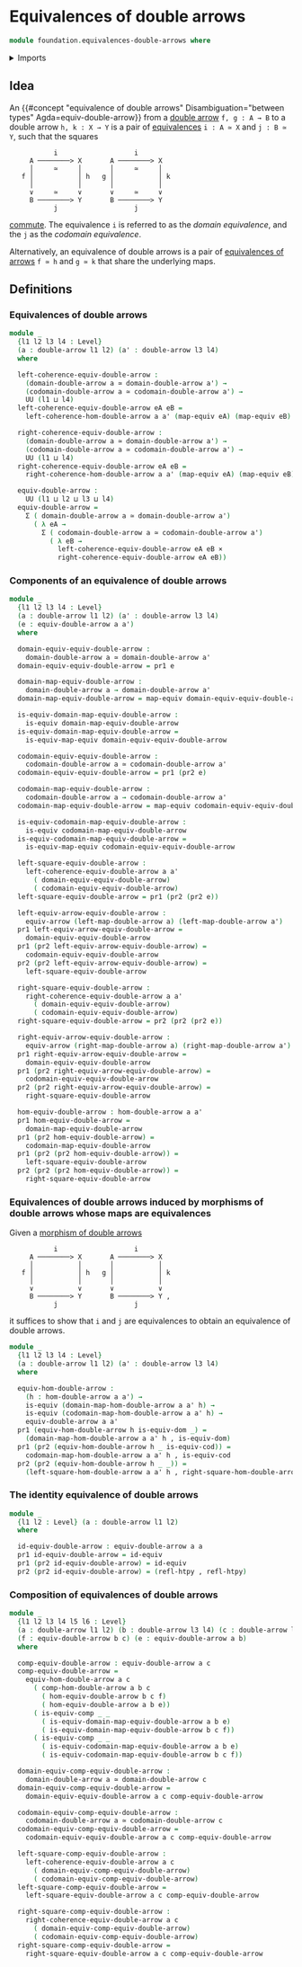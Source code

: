 # Equivalences of double arrows

```agda
module foundation.equivalences-double-arrows where
```

<details><summary>Imports</summary>

```agda
open import foundation.cartesian-product-types
open import foundation.commuting-squares-of-maps
open import foundation.dependent-pair-types
open import foundation.double-arrows
open import foundation.equivalences
open import foundation.equivalences-arrows
open import foundation.homotopies
open import foundation.morphisms-double-arrows
open import foundation.universe-levels
```

</details>

## Idea

An
{{#concept "equivalence of double arrows" Disambiguation="between types" Agda=equiv-double-arrow}}
from a [double arrow](foundation.double-arrows.md) `f, g : A → B` to a double
arrow `h, k : X → Y` is a pair of
[equivalences](foundation-core.equivalences.md) `i : A ≃ X` and `j : B ≃ Y`,
such that the squares

```text
           i                   i
     A ────────> X       A ────────> X
     │     ≃     │       │     ≃     │
   f │           │ h   g │           │ k
     │           │       │           │
     ∨     ≃     ∨       ∨     ≃     ∨
     B ────────> Y       B ────────> Y
           j                   j
```

[commute](foundation-core.commuting-squares-of-maps.md). The equivalence `i` is
referred to as the _domain equivalence_, and the `j` as the _codomain
equivalence_.

Alternatively, an equivalence of double arrows is a pair of
[equivalences of arrows](foundation.equivalences-arrows.md) `f ≃ h` and `g ≃ k`
that share the underlying maps.

## Definitions

### Equivalences of double arrows

```agda
module _
  {l1 l2 l3 l4 : Level}
  (a : double-arrow l1 l2) (a' : double-arrow l3 l4)
  where

  left-coherence-equiv-double-arrow :
    (domain-double-arrow a ≃ domain-double-arrow a') →
    (codomain-double-arrow a ≃ codomain-double-arrow a') →
    UU (l1 ⊔ l4)
  left-coherence-equiv-double-arrow eA eB =
    left-coherence-hom-double-arrow a a' (map-equiv eA) (map-equiv eB)

  right-coherence-equiv-double-arrow :
    (domain-double-arrow a ≃ domain-double-arrow a') →
    (codomain-double-arrow a ≃ codomain-double-arrow a') →
    UU (l1 ⊔ l4)
  right-coherence-equiv-double-arrow eA eB =
    right-coherence-hom-double-arrow a a' (map-equiv eA) (map-equiv eB)

  equiv-double-arrow :
    UU (l1 ⊔ l2 ⊔ l3 ⊔ l4)
  equiv-double-arrow =
    Σ ( domain-double-arrow a ≃ domain-double-arrow a')
      ( λ eA →
        Σ ( codomain-double-arrow a ≃ codomain-double-arrow a')
          ( λ eB →
            left-coherence-equiv-double-arrow eA eB ×
            right-coherence-equiv-double-arrow eA eB))
```

### Components of an equivalence of double arrows

```agda
module _
  {l1 l2 l3 l4 : Level}
  (a : double-arrow l1 l2) (a' : double-arrow l3 l4)
  (e : equiv-double-arrow a a')
  where

  domain-equiv-equiv-double-arrow :
    domain-double-arrow a ≃ domain-double-arrow a'
  domain-equiv-equiv-double-arrow = pr1 e

  domain-map-equiv-double-arrow :
    domain-double-arrow a → domain-double-arrow a'
  domain-map-equiv-double-arrow = map-equiv domain-equiv-equiv-double-arrow

  is-equiv-domain-map-equiv-double-arrow :
    is-equiv domain-map-equiv-double-arrow
  is-equiv-domain-map-equiv-double-arrow =
    is-equiv-map-equiv domain-equiv-equiv-double-arrow

  codomain-equiv-equiv-double-arrow :
    codomain-double-arrow a ≃ codomain-double-arrow a'
  codomain-equiv-equiv-double-arrow = pr1 (pr2 e)

  codomain-map-equiv-double-arrow :
    codomain-double-arrow a → codomain-double-arrow a'
  codomain-map-equiv-double-arrow = map-equiv codomain-equiv-equiv-double-arrow

  is-equiv-codomain-map-equiv-double-arrow :
    is-equiv codomain-map-equiv-double-arrow
  is-equiv-codomain-map-equiv-double-arrow =
    is-equiv-map-equiv codomain-equiv-equiv-double-arrow

  left-square-equiv-double-arrow :
    left-coherence-equiv-double-arrow a a'
      ( domain-equiv-equiv-double-arrow)
      ( codomain-equiv-equiv-double-arrow)
  left-square-equiv-double-arrow = pr1 (pr2 (pr2 e))

  left-equiv-arrow-equiv-double-arrow :
    equiv-arrow (left-map-double-arrow a) (left-map-double-arrow a')
  pr1 left-equiv-arrow-equiv-double-arrow =
    domain-equiv-equiv-double-arrow
  pr1 (pr2 left-equiv-arrow-equiv-double-arrow) =
    codomain-equiv-equiv-double-arrow
  pr2 (pr2 left-equiv-arrow-equiv-double-arrow) =
    left-square-equiv-double-arrow

  right-square-equiv-double-arrow :
    right-coherence-equiv-double-arrow a a'
      ( domain-equiv-equiv-double-arrow)
      ( codomain-equiv-equiv-double-arrow)
  right-square-equiv-double-arrow = pr2 (pr2 (pr2 e))

  right-equiv-arrow-equiv-double-arrow :
    equiv-arrow (right-map-double-arrow a) (right-map-double-arrow a')
  pr1 right-equiv-arrow-equiv-double-arrow =
    domain-equiv-equiv-double-arrow
  pr1 (pr2 right-equiv-arrow-equiv-double-arrow) =
    codomain-equiv-equiv-double-arrow
  pr2 (pr2 right-equiv-arrow-equiv-double-arrow) =
    right-square-equiv-double-arrow

  hom-equiv-double-arrow : hom-double-arrow a a'
  pr1 hom-equiv-double-arrow =
    domain-map-equiv-double-arrow
  pr1 (pr2 hom-equiv-double-arrow) =
    codomain-map-equiv-double-arrow
  pr1 (pr2 (pr2 hom-equiv-double-arrow)) =
    left-square-equiv-double-arrow
  pr2 (pr2 (pr2 hom-equiv-double-arrow)) =
    right-square-equiv-double-arrow
```

### Equivalences of double arrows induced by morphisms of double arrows whose maps are equivalences

Given a [morphism of double arrows](foundation.morphisms-double-arrows.md)

```text
           i                   i
     A ────────> X       A ────────> X
     │           │       │           │
   f │           │ h   g │           │ k
     │           │       │           │
     ∨           ∨       ∨           ∨
     B ────────> Y       B ────────> Y ,
           j                   j
```

it suffices to show that `i` and `j` are equivalences to obtain an equivalence
of double arrows.

```agda
module _
  {l1 l2 l3 l4 : Level}
  (a : double-arrow l1 l2) (a' : double-arrow l3 l4)
  where

  equiv-hom-double-arrow :
    (h : hom-double-arrow a a') →
    is-equiv (domain-map-hom-double-arrow a a' h) →
    is-equiv (codomain-map-hom-double-arrow a a' h) →
    equiv-double-arrow a a'
  pr1 (equiv-hom-double-arrow h is-equiv-dom _) =
    (domain-map-hom-double-arrow a a' h , is-equiv-dom)
  pr1 (pr2 (equiv-hom-double-arrow h _ is-equiv-cod)) =
    codomain-map-hom-double-arrow a a' h , is-equiv-cod
  pr2 (pr2 (equiv-hom-double-arrow h _ _)) =
    (left-square-hom-double-arrow a a' h , right-square-hom-double-arrow a a' h)
```

### The identity equivalence of double arrows

```agda
module _
  {l1 l2 : Level} (a : double-arrow l1 l2)
  where

  id-equiv-double-arrow : equiv-double-arrow a a
  pr1 id-equiv-double-arrow = id-equiv
  pr1 (pr2 id-equiv-double-arrow) = id-equiv
  pr2 (pr2 id-equiv-double-arrow) = (refl-htpy , refl-htpy)
```

### Composition of equivalences of double arrows

```agda
module _
  {l1 l2 l3 l4 l5 l6 : Level}
  (a : double-arrow l1 l2) (b : double-arrow l3 l4) (c : double-arrow l5 l6)
  (f : equiv-double-arrow b c) (e : equiv-double-arrow a b)
  where

  comp-equiv-double-arrow : equiv-double-arrow a c
  comp-equiv-double-arrow =
    equiv-hom-double-arrow a c
      ( comp-hom-double-arrow a b c
        ( hom-equiv-double-arrow b c f)
        ( hom-equiv-double-arrow a b e))
      ( is-equiv-comp _ _
        ( is-equiv-domain-map-equiv-double-arrow a b e)
        ( is-equiv-domain-map-equiv-double-arrow b c f))
      ( is-equiv-comp _ _
        ( is-equiv-codomain-map-equiv-double-arrow a b e)
        ( is-equiv-codomain-map-equiv-double-arrow b c f))

  domain-equiv-comp-equiv-double-arrow :
    domain-double-arrow a ≃ domain-double-arrow c
  domain-equiv-comp-equiv-double-arrow =
    domain-equiv-equiv-double-arrow a c comp-equiv-double-arrow

  codomain-equiv-comp-equiv-double-arrow :
    codomain-double-arrow a ≃ codomain-double-arrow c
  codomain-equiv-comp-equiv-double-arrow =
    codomain-equiv-equiv-double-arrow a c comp-equiv-double-arrow

  left-square-comp-equiv-double-arrow :
    left-coherence-equiv-double-arrow a c
      ( domain-equiv-comp-equiv-double-arrow)
      ( codomain-equiv-comp-equiv-double-arrow)
  left-square-comp-equiv-double-arrow =
    left-square-equiv-double-arrow a c comp-equiv-double-arrow

  right-square-comp-equiv-double-arrow :
    right-coherence-equiv-double-arrow a c
      ( domain-equiv-comp-equiv-double-arrow)
      ( codomain-equiv-comp-equiv-double-arrow)
  right-square-comp-equiv-double-arrow =
    right-square-equiv-double-arrow a c comp-equiv-double-arrow
```
